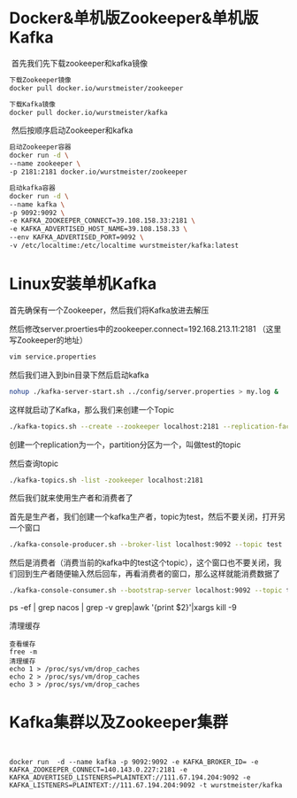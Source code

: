 # Docker&单机版Zookeeper&单机版Kafka

​	首先我们先下载zookeeper和kafka镜像

```sh
下载Zookeeper镜像
docker pull docker.io/wurstmeister/zookeeper

下载Kafka镜像
docker pull docker.io/wurstmeister/kafka
```

​	然后按顺序启动Zookeeper和kafka

```sh
启动Zookeeper容器
docker run -d \
--name zookeeper \
-p 2181:2181 docker.io/wurstmeister/zookeeper

启动kafka容器
docker run -d \
--name kafka \
-p 9092:9092 \
-e KAFKA_ZOOKEEPER_CONNECT=39.108.158.33:2181 \
-e KAFKA_ADVERTISED_HOST_NAME=39.108.158.33 \
--env KAFKA_ADVERTISED_PORT=9092 \
-v /etc/localtime:/etc/localtime wurstmeister/kafka:latest
```



# Linux安装单机Kafka

首先确保有一个Zookeeper，然后我们将Kafka放进去解压

然后修改server.proerties中的zookeeper.connect=192.168.213.11:2181 （这里写Zookeeper的地址）

```sh
vim service.properties
```

然后我们进入到bin目录下然后启动kafka

```sh
nohup ./kafka-server-start.sh ../config/server.properties > my.log &
```

这样就启动了Kafka，那么我们来创建一个Topic

```sh
./kafka-topics.sh --create --zookeeper localhost:2181 --replication-factor 1 --partitions 1 --topic test
```

创建一个replication为一个，partition分区为一个，叫做test的topic

然后查询topic

```sh
./kafka-topics.sh -list -zookeeper localhost:2181
```

然后我们就来使用生产者和消费者了

首先是生产者，我们创建一个kafka生产者，topic为test，然后不要关闭，打开另一个窗口

```sh
./kafka-console-producer.sh --broker-list localhost:9092 --topic test
```

然后是消费者（消费当前的kafka中的test这个topic），这个窗口也不要关闭，我们回到生产者随便输入然后回车，再看消费者的窗口，那么这样就能消费数据了

```sh
./kafka-console-consumer.sh --bootstrap-server localhost:9092 --topic test --from-beginning
```

ps -ef | grep nacos | grep -v grep|awk '{print $2}'|xargs kill -9

清理缓存

```
查看缓存
free -m
清理缓存
echo 1 > /proc/sys/vm/drop_caches
echo 2 > /proc/sys/vm/drop_caches
echo 3 > /proc/sys/vm/drop_caches
```

# Kafka集群以及Zookeeper集群

```


docker run  -d --name kafka -p 9092:9092 -e KAFKA_BROKER_ID= -e KAFKA_ZOOKEEPER_CONNECT=140.143.0.227:2181 -e KAFKA_ADVERTISED_LISTENERS=PLAINTEXT://111.67.194.204:9092 -e KAFKA_LISTENERS=PLAINTEXT://111.67.194.204:9092 -t wurstmeister/kafka 

```

